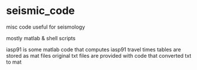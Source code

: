 # seismic_code
misc code useful for seismology

mostly matlab & shell scripts

iasp91 is some matlab code that computes iasp91 travel times 
  tables are stored as mat files
  original txt files are provided with code that converted txt to mat
